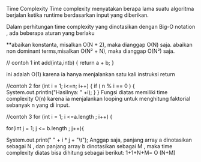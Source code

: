 Time Complexity 
Time complexity menyatakan berapa lama suatu algoritma berjalan ketika runtime berdasarkan input yang diberikan.

Dalam perhitungan time complexity yang dinotasikan dengan Big-O notation , ada beberapa aturan yang berlaku

**abaikan konstanta, misalkan O(N + 2), maka dianggap O(N) saja.
abaikan non dominant terms,misalkan O(N² + N), maka dianggap O(N²) saja.

// contoh 1
int add(inta,intb) {
    return a + b;
}

ini adalah O(1) karena ia hanya menjalankan satu kali instruksi return

//contoh 2
 for (int i = 1; i<=n; i++) {
        if ( n % i == 0 ) 
        {
    System.out.println("Hasilnya: " +i);
        	}      }
Fungsi diatas memiliki time complexity O(n) karena ia menjalankan looping untuk menghitung faktorial sebanyak n yang di input.

//contoh 3
 for (int i = 1; i <=a.length ; i++) {
	 
 for(int j = 1; j <= b.length ; j++){
	 
 System.out.print(" " + i * j + "\t");
 Anggap saja, panjang array a dinotasikan sebagai N , dan panjang array b dinotasikan sebagai M , maka time complexity diatas bisa dihitung sebagai berikut:
1+1+N+M= O (N+M)
